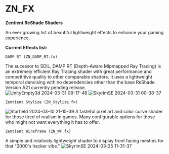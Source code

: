 # ZN_FX
**Zentient ReShade Shaders**

An ever growing list of beautiful lightweight effects to enhance your gaming experience.

**Current Effects list:**
    
    DAMP RT (ZN_DAMP_RT.fx)
The sucessor to SDIL, DAMP RT (Depth-Aware Mipmapped Ray Tracing) is an extremely efficient Ray Tracing shader with great performance and compettitive quality to other comparable shaders.
It uses a lightweight temporal denoising with no dependencies other than the base ReShade. Version A21 currently pending release.
![UnityEmpty3d 2024-03-31 08-17-48](https://github.com/Zenteon/ZN_FX/assets/162768653/4beb46b7-4d33-479f-bf01-a99ca7a389c7)
![SkyrimSE 2024-03-31 00-38-37](https://github.com/Zenteon/ZN_FX/assets/162768653/30feb80c-edf3-4999-be28-52ec7019a4ae)




    Zentient Stylize (ZN_Stylize.fx)
![Starfield 2024-03-10 21-15-39](https://github.com/Zenteon/ZN_FX/assets/162768653/89283d29-43ee-40ca-b8e8-cde51da4b6ba)
A tasteful pixel art and color curve shader for those tired of realism in games.
Many configurable options for those who might not want everything it has to offer.

    Zentient Wireframe (ZN_WF.fx)
A simple and relatively lightweight shader to display front facing meshes for that "2000's hacker vibe."
![SkyrimSE 2024-03-25 11-31-37](https://github.com/Zenteon/ZN_FX/assets/162768653/09ad805e-3b31-4023-8ff7-a3c07b14a914)
